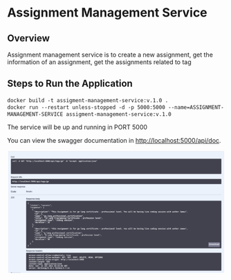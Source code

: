 # Assignment Management Service

## Overview
Assignment management service is to create a new assignment, get the information of an assignment, get the assignments related to tag

## Steps to Run the Application

```
docker build -t assigment-management-service:v.1.0 .
docker run --restart unless-stopped -d -p 5000:5000 --name=ASSIGNMENT-MANAGEMENT-SERVICE assigment-management-service:v.1.0
```

The service will be up and running in PORT 5000

You can view the swagger documentation in <http://localhost:5000/api/doc>.

<p align="center">
  <img src="./swagger-ams.png" width="500" title="Get tagged assignments">
</p>